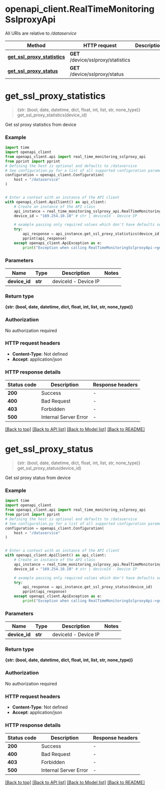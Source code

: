 # openapi_client.RealTimeMonitoringSslproxyApi

All URIs are relative to */dataservice*

Method | HTTP request | Description
------------- | ------------- | -------------
[**get_ssl_proxy_statistics**](RealTimeMonitoringSslproxyApi.md#get_ssl_proxy_statistics) | **GET** /device/sslproxy/statistics | 
[**get_ssl_proxy_status**](RealTimeMonitoringSslproxyApi.md#get_ssl_proxy_status) | **GET** /device/sslproxy/status | 


# **get_ssl_proxy_statistics**
> {str: (bool, date, datetime, dict, float, int, list, str, none_type)} get_ssl_proxy_statistics(device_id)



Get ssl proxy statistics from device

### Example


```python
import time
import openapi_client
from openapi_client.api import real_time_monitoring_sslproxy_api
from pprint import pprint
# Defining the host is optional and defaults to /dataservice
# See configuration.py for a list of all supported configuration parameters.
configuration = openapi_client.Configuration(
    host = "/dataservice"
)


# Enter a context with an instance of the API client
with openapi_client.ApiClient() as api_client:
    # Create an instance of the API class
    api_instance = real_time_monitoring_sslproxy_api.RealTimeMonitoringSslproxyApi(api_client)
    device_id = "169.254.10.10" # str | deviceId - Device IP

    # example passing only required values which don't have defaults set
    try:
        api_response = api_instance.get_ssl_proxy_statistics(device_id)
        pprint(api_response)
    except openapi_client.ApiException as e:
        print("Exception when calling RealTimeMonitoringSslproxyApi->get_ssl_proxy_statistics: %s\n" % e)
```


### Parameters

Name | Type | Description  | Notes
------------- | ------------- | ------------- | -------------
 **device_id** | **str**| deviceId - Device IP |

### Return type

**{str: (bool, date, datetime, dict, float, int, list, str, none_type)}**

### Authorization

No authorization required

### HTTP request headers

 - **Content-Type**: Not defined
 - **Accept**: application/json


### HTTP response details

| Status code | Description | Response headers |
|-------------|-------------|------------------|
**200** | Success |  -  |
**400** | Bad Request |  -  |
**403** | Forbidden |  -  |
**500** | Internal Server Error |  -  |

[[Back to top]](#) [[Back to API list]](../README.md#documentation-for-api-endpoints) [[Back to Model list]](../README.md#documentation-for-models) [[Back to README]](../README.md)

# **get_ssl_proxy_status**
> {str: (bool, date, datetime, dict, float, int, list, str, none_type)} get_ssl_proxy_status(device_id)



Get ssl proxy status from device

### Example


```python
import time
import openapi_client
from openapi_client.api import real_time_monitoring_sslproxy_api
from pprint import pprint
# Defining the host is optional and defaults to /dataservice
# See configuration.py for a list of all supported configuration parameters.
configuration = openapi_client.Configuration(
    host = "/dataservice"
)


# Enter a context with an instance of the API client
with openapi_client.ApiClient() as api_client:
    # Create an instance of the API class
    api_instance = real_time_monitoring_sslproxy_api.RealTimeMonitoringSslproxyApi(api_client)
    device_id = "169.254.10.10" # str | deviceId - Device IP

    # example passing only required values which don't have defaults set
    try:
        api_response = api_instance.get_ssl_proxy_status(device_id)
        pprint(api_response)
    except openapi_client.ApiException as e:
        print("Exception when calling RealTimeMonitoringSslproxyApi->get_ssl_proxy_status: %s\n" % e)
```


### Parameters

Name | Type | Description  | Notes
------------- | ------------- | ------------- | -------------
 **device_id** | **str**| deviceId - Device IP |

### Return type

**{str: (bool, date, datetime, dict, float, int, list, str, none_type)}**

### Authorization

No authorization required

### HTTP request headers

 - **Content-Type**: Not defined
 - **Accept**: application/json


### HTTP response details

| Status code | Description | Response headers |
|-------------|-------------|------------------|
**200** | Success |  -  |
**400** | Bad Request |  -  |
**403** | Forbidden |  -  |
**500** | Internal Server Error |  -  |

[[Back to top]](#) [[Back to API list]](../README.md#documentation-for-api-endpoints) [[Back to Model list]](../README.md#documentation-for-models) [[Back to README]](../README.md)


